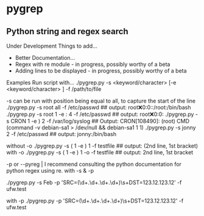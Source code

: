 # pygrep
## Python string and regex search

 Under Development
 Things to add...
 * Better Documentation...
 * Regex with re module - in progress, possibly worthy of a beta
 * Adding lines to be displayed - in progress, possibly worthy of a beta

 Examples
 Run script with...
 ./pygrep.py -s <keyword/character> <position> [-e <keyword/character> <position>] -f /path/to/file

 -s can be run with position being equal to all, to capture the start of the line
 ./pygrep.py -s root all -f /etc/passwd                 ## output: root:x:0:0::/root:/bin/bash
 ./pygrep.py -s root 1 -e \: 4 -f /etc/passwd           ## output: root:x:0:0:
 ./pygrep.py -s CRON 1 -e \) 2 -f /var/log/syslog       ## Output: CRON[108490]: (root) CMD (command -v debian-sa1 > /dev/null && debian-sa1 1 1)
 ./pygrep.py -s jonny 2 -f /etc/passwd                  ## output: jonny:/bin/bash

 without -o
 ./pygrep.py -s \( 1 -e \) 1 -f testfile                ## output: (2nd line, 1st bracket)
 with -o
 ./pygrep.py -s \( 1 -e \) 1 -o -f testfile             ## output: 2nd line, 1st bracket

-p or --pyreg | I recommend consulting the python documentation for python regex using re.
 with -s & -p

 ./pygrep.py -s Feb -p 'SRC=(\d+\.\d+\.\d+\.\d+)\s+DST=123.12.123.12' -f ufw.test

 with -p
./pygrep.py -p 'SRC=(\d+\.\d+\.\d+\.\d+)\s+DST=123.12.123.12' -f ufw.test
